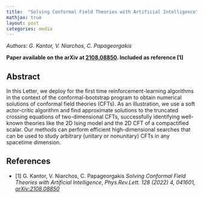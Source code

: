 ```yaml
---
title:  "Solving Conformal Field Theories with Artificial Intelligence"
mathjax: true
layout: post
categories: media
---
```

*Authors: G. Kantor, V. Niarchos, C. Papageorgakis*

__Paper available on the arXiv at [2108.08850](https://arxiv.org/abs/2108.08850). Included as reference [1]__

## Abstract

In this Letter, we deploy for the first time reinforcement-learning algorithms in the context of the conformal-bootstrap program to obtain numerical solutions of conformal field theories (CFTs). As an illustration, we use a soft actor-critic algorithm and find approximate solutions to the truncated crossing equations of two-dimensional CFTs, successfully identifying well-known theories like the 2D Ising model and the 2D CFT of a compactified scalar. Our methods can perform efficient high-dimensional searches that can be used to study arbitrary (unitary or nonunitary) CFTs in any spacetime dimension.

## References

- [1] G. Kantor, V. Niarchos, C. Papageorgakis
*Solving Conformal Field Theories with Artificial Intelligence*, 
*Phys.Rev.Lett. 128 (2022) 4, 041601, [arXiv:2108.08850](https://arxiv.org/abs/2108.08850)*
